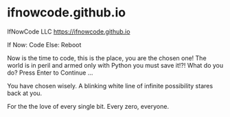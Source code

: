# ifnowcode.github.io
IfNowCode LLC
https://ifnowcode.github.io

If Now: Code
Else: Reboot

Now is the time to code, this is the place, you are the chosen one! The world is in peril and armed only with Python you must save it!?! What do you do? Press Enter to Continue ...

You have chosen wisely. A blinking white line of infinite possibility stares back at you.

For the the love of every single bit. Every zero, everyone.